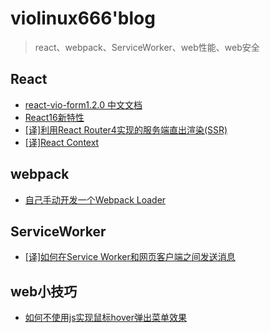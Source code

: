 # violinux666'blog

> react、webpack、ServiceWorker、web性能、web安全

## React
- [react-vio-form1.2.0 中文文档](https://github.com/violinux666/blog/issues/3)
- [React16新特性](https://github.com/violinux666/blog/issues/5)
- [[译]利用React Router4实现的服务端直出渲染(SSR)](https://github.com/violinux666/blog/issues/1)
- [[译]React Context](https://github.com/violinux666/blog/issues/6)

## webpack
- [自己手动开发一个Webpack Loader](https://github.com/violinux666/blog/issues/7)

## ServiceWorker
- [[译]如何在Service Worker和网页客户端之间发送消息](https://my.oschina.net/u/988463/blog/2995231)

## web小技巧
- [如何不使用js实现鼠标hover弹出菜单效果](https://github.com/violinux666/blog/issues/2)
